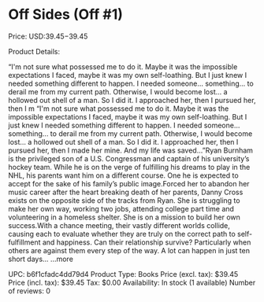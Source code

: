 # Off Sides (Off #1)

Price: USD:$39.45-$39.45

Product Details:

“I'm not sure what possessed me to do it. Maybe it was the impossible expectations I faced, maybe it was my own self-loathing. But I just knew I needed something different to happen. I needed someone... something... to derail me from my current path. Otherwise, I would become lost... a hollowed out shell of a man. So I did it. I approached her, then I pursued her, then I m “I'm not sure what possessed me to do it. Maybe it was the impossible expectations I faced, maybe it was my own self-loathing. But I just knew I needed something different to happen. I needed someone... something... to derail me from my current path. Otherwise, I would become lost... a hollowed out shell of a man. So I did it. I approached her, then I pursued her, then I made her mine. And my life was saved...”Ryan Burnham is the privileged son of a U.S. Congressman and captain of his university’s hockey team. While he is on the verge of fulfilling his dreams to play in the NHL, his parents want him on a different course. One he is expected to accept for the sake of his family’s public image.Forced her to abandon her music career after the heart breaking death of her parents, Danny Cross exists on the opposite side of the tracks from Ryan. She is struggling to make her own way, working two jobs, attending college part time and volunteering in a homeless shelter. She is on a mission to build her own success.With a chance meeting, their vastly different worlds collide, causing each to evaluate whether they are truly on the correct path to self-fulfillment and happiness. Can their relationship survive? Particularly when others are against them every step of the way. A lot can happen in just ten short days... ...more

UPC: b6f1cfadc4dd79d4
Product Type: Books
Price (excl. tax): $39.45
Price (incl. tax): $39.45
Tax: $0.00
Availability: In stock (1 available)
Number of reviews: 0